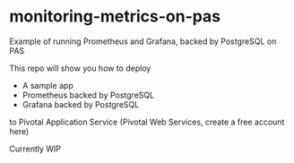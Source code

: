 # monitoring-metrics-on-pas
Example of running Prometheus and Grafana, backed by PostgreSQL on PAS

This repo will show you how to deploy

- A sample app
- Prometheus backed by PostgreSQL
- Grafana backed by PostgreSQL

to Pivotal Application Service (Pivotal Web Services, create a free account here)

Currently WIP

